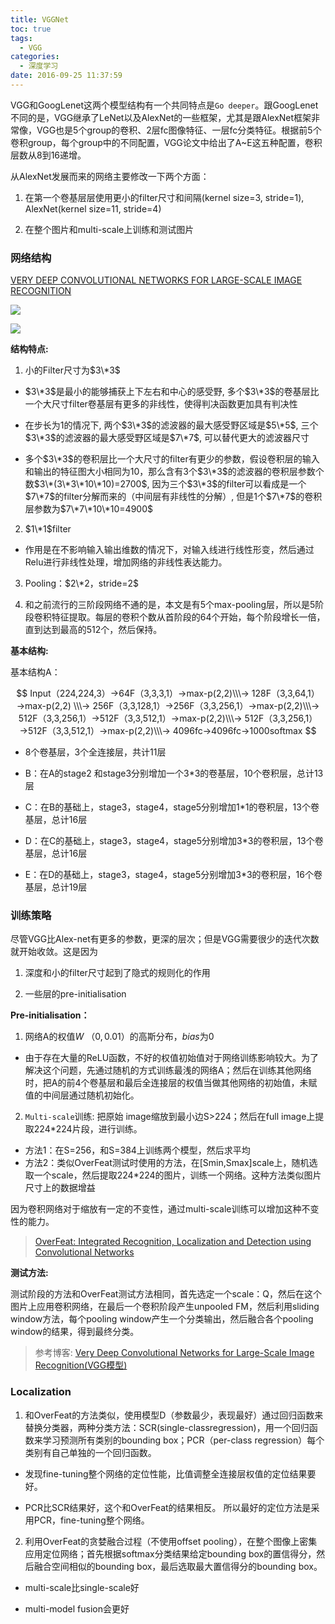 ```yaml
---
title: VGGNet
toc: true
tags:
  - VGG
categories:
  - 深度学习
date: 2016-09-25 11:37:59
---
```


VGG和GoogLenet这两个模型结构有一个共同特点是`Go deeper`。跟GoogLenet不同的是，VGG继承了LeNet以及AlexNet的一些框架，尤其是跟AlexNet框架非常像，VGG也是5个group的卷积、2层fc图像特征、一层fc分类特征。根据前5个卷积group，每个group中的不同配置，VGG论文中给出了A~E这五种配置，卷积层数从8到16递增。

<!--more-->

从AlexNet发展而来的网络主要修改一下两个方面：

1. 在第一个卷基层层使用更小的filter尺寸和间隔(kernel size=3, stride=1), AlexNet(kernel size=11, stride=4)

2. 在整个图片和multi-scale上训练和测试图片

### **网络结构**

[VERY DEEP CONVOLUTIONAL NETWORKS FOR LARGE-SCALE IMAGE RECOGNITION](https://arxiv.org/pdf/1409.1556.pdf)

![](\img\VGGNet\vgg16.png)

![](\img\VGGNet\VGG.jpg)

**结构特点:**

1. 小的Filter尺寸为$3\*3$

  - $3\*3$是最小的能够捕获上下左右和中心的感受野, 多个$3\*3$的卷基层比一个大尺寸filter卷基层有更多的非线性，使得判决函数更加具有判决性

  - 在步长为$1$的情况下, 两个$3\*3$的滤波器的最大感受野区域是$5\*5$, 三个$3\*3$的滤波器的最大感受野区域是$7\*7$, 可以替代更大的滤波器尺寸

  - 多个$3\*3$的卷积层比一个大尺寸的filter有更少的参数，假设卷积层的输入和输出的特征图大小相同为10，那么含有3个$3\*3$的滤波器的卷积层参数个数$3\*(3\*3\*10\*10)=2700$, 因为三个$3\*3$的filter可以看成是一个$7\*7$的filter分解而来的（中间层有非线性的分解）, 但是1个$7\*7$的卷积层参数为$7\*7\*10\*10=4900$ 

2. $1\*1$filter

  - 作用是在不影响输入输出维数的情况下，对输入线进行线性形变，然后通过Relu进行非线性处理，增加网络的非线性表达能力。

3. Pooling：$2\*2，stride=2$

4. 和之前流行的三阶段网络不通的是，本文是有5个max-pooling层，所以是5阶段卷积特征提取。每层的卷积个数从首阶段的64个开始，每个阶段增长一倍，直到达到最高的512个，然后保持。

**基本结构:**

基本结构A：

$$
Input（224,224,3）→64F（3,3,3,1）→max-p(2,2)\\\→
128F（3,3,64,1）→max-p(2,2) \\\→
256F（3,3,128,1）→256F（3,3,256,1）→max-p(2,2)\\\→
512F（3,3,256,1）→512F（3,3,512,1）→max-p(2,2)\\\→
512F（3,3,256,1）→512F（3,3,512,1）→max-p(2,2)\\\→
4096fc→4096fc→1000softmax
$$

  - 8个卷基层，3个全连接层，共计11层

- B：在A的stage2 和stage3分别增加一个3*3的卷基层，10个卷积层，总计13层

- C：在B的基础上，stage3，stage4，stage5分别增加1*1的卷积层，13个卷基层，总计16层

- D：在C的基础上，stage3，stage4，stage5分别增加3*3的卷积层，13个卷基层，总计16层

- E：在D的基础上，stage3，stage4，stage5分别增加3*3的卷积层，16个卷基层，总计19层

### **训练策略**

尽管VGG比Alex-net有更多的参数，更深的层次；但是VGG需要很少的迭代次数就开始收敛。这是因为

1. 深度和小的filter尺寸起到了隐式的规则化的作用

2. 一些层的pre-initialisation

**Pre-initialisation：**

1. 网络A的权值$W~（0,0.01）$的高斯分布，$bias$为0

  - 由于存在大量的ReLU函数，不好的权值初始值对于网络训练影响较大。为了解决这个问题，先通过随机的方式训练最浅的网络A；然后在训练其他网络时，把A的前4个卷基层和最后全连接层的权值当做其他网络的初始值，未赋值的中间层通过随机初始化。

2. `Multi-scale`训练: 把原始 image缩放到最小边S>224；然后在full image上提取224*224片段，进行训练。

  - 方法1：在S=256，和S=384上训练两个模型，然后求平均
  - 方法2：类似OverFeat测试时使用的方法，在[Smin,Smax]scale上，随机选取一个scale，然后提取224*224的图片，训练一个网络。这种方法类似图片尺寸上的数据增益

因为卷积网络对于缩放有一定的不变性，通过multi-scale训练可以增加这种不变性的能力。

> [OverFeat: Integrated Recognition, Localization and Detection using Convolutional Networks](https://arxiv.org/abs/1312.6229)

**测试方法:**

测试阶段的方法和OverFeat测试方法相同，首先选定一个scale：Q，然后在这个图片上应用卷积网络，在最后一个卷积阶段产生unpooled FM，然后利用sliding window方法，每个pooling window产生一个分类输出，然后融合各个pooling window的结果，得到最终分类。

> 参考博客: [Very Deep Convolutional Networks for Large-Scale Image Recognition(VGG模型)](http://www.voidcn.com/blog/u014114990/article/p-5033528.html)

### **Localization**

1. 和OverFeat的方法类似，使用模型D（参数最少，表现最好）通过回归函数来替换分类器，两种分类方法：SCR(single-classregression)，用一个回归函数来学习预测所有类别的bounding box；PCR（per-class regression）每个类别有自己单独的一个回归函数。

  - 发现fine-tuning整个网络的定位性能，比值调整全连接层权值的定位结果要好。

  - PCR比SCR结果好，这个和OverFeat的结果相反。
所以最好的定位方法是采用PCR，fine-tuning整个网络。

2. 利用OverFeat的贪婪融合过程（不使用offset pooling），在整个图像上密集应用定位网络；首先根据softmax分类结果给定bounding box的置信得分，然后融合空间相似的bounding box，最后选取最大置信得分的bounding box。

  - multi-scale比single-scale好

  - multi-model fusion会更好